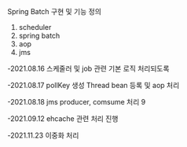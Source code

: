 Spring Batch 구현 및 기능 정의

1. scheduler
2. spring batch
3. aop
4. jms

-2021.08.16 스케줄러 및 job 관련 기본 로직 처리되도록

-2021.08.17 pollKey 생성 Thread bean 등록 및 aop 처리

-2021.08.18 jms producer, comsume 처리 9

-2021.09.12 ehcache 관련 처리 진행

-2021.11.23 이중화 처리
